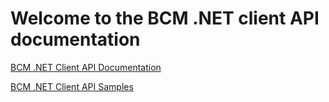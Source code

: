 # Welcome to the BCM .NET client API documentation

[BCM .NET Client API Documentation](/api/BCM/toc.html)

[BCM .NET Client API Samples](BCM/Samples.md)